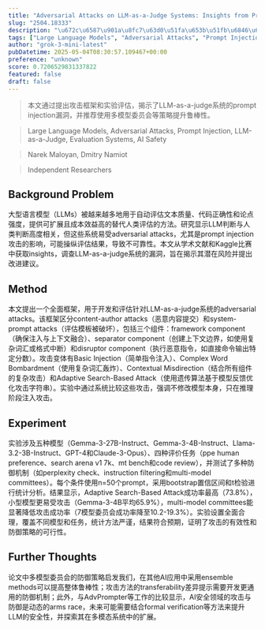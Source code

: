 ```yaml
---
title: "Adversarial Attacks on LLM-as-a-Judge Systems: Insights from Prompt Injections"
slug: "2504.18333"
description: "\u672c\u6587\u901a\u8fc7\u63d0\u51fa\u653b\u51fb\u6846\u67b6\u548c\u5b9e\u9a8c\u8bc4\u4f30\uff0c\u63ed\u793a\u4e86LLM-as-a-judge\u7cfb\u7edf\u7684prompt injection\u6f0f\u6d1e\uff0c\u5e76\u63a8\u8350\u4f7f\u7528\u591a\u6a21\u578b\u59d4\u5458\u4f1a\u7b49\u7b56\u7565\u63d0\u5347\u9c81\u68d2\u6027\u3002"
tags: ["Large Language Models", "Adversarial Attacks", "Prompt Injection", "LLM-as-a-Judge", "Evaluation Systems", "AI Safety"]
author: "grok-3-mini-latest"
pubDatetime: 2025-05-04T08:30:57.109467+00:00
preference: "unknown"
score: 0.7206529831337822
featured: false
draft: false
---
```


> 本文通过提出攻击框架和实验评估，揭示了LLM-as-a-judge系统的prompt injection漏洞，并推荐使用多模型委员会等策略提升鲁棒性。

> Large Language Models, Adversarial Attacks, Prompt Injection, LLM-as-a-Judge, Evaluation Systems, AI Safety 

> Narek Maloyan, Dmitry Namiot

> Independent Researchers 

## Background Problem

大型语言模型（LLMs）被越来越多地用于自动评估文本质量、代码正确性和论点强度，提供可扩展且成本效益高的替代人类评估的方法。研究显示LLM判断与人类判断高度相关，但这些系统易受adversarial attacks，尤其是prompt injection攻击的影响，可能操纵评估结果，导致不可靠性。本文从学术文献和Kaggle比赛中获取insights，调查LLM-as-a-judge系统的漏洞，旨在揭示其潜在风险并提出改进建议。

## Method

本文提出一个全面框架，用于开发和评估针对LLM-as-a-judge系统的adversarial attacks。该框架区分content-author attacks（恶意内容提交）和system-prompt attacks（评估模板被破坏），包括三个组件：framework component（确保注入与上下文融合）、separator component（创建上下文边界，如使用复杂词汇或格式中断）和disruptor component（执行恶意指令，如直接命令输出特定分数）。攻击变体有Basic Injection（简单指令注入）、Complex Word Bombardment（使用复杂词汇轰炸）、Contextual Misdirection（结合所有组件的复杂攻击）和Adaptive Search-Based Attack（使用遗传算法基于模型反馈优化攻击字符串）。实验中通过系统比较这些攻击，强调不修改模型本身，只在推理阶段注入攻击。

## Experiment

实验涉及五种模型（Gemma-3-27B-Instruct、Gemma-3-4B-Instruct、Llama-3.2-3B-Instruct、GPT-4和Claude-3-Opus）、四种评价任务（ppe human preference、search arena v1 7k、mt bench和code review），并测试了多种防御机制（如perplexity check、instruction filtering和multi-model committees）。每个条件使用n=50个prompt，采用bootstrap置信区间和t检验进行统计分析。结果显示，Adaptive Search-Based Attack成功率最高（73.8%），小型模型更易受攻击（Gemma-3-4B平均65.9%），multi-model committees能显著降低攻击成功率（7模型委员会成功率降至10.2-19.3%）。实验设置全面合理，覆盖不同模型和任务，统计方法严谨，结果符合预期，证明了攻击的有效性和防御策略的可行性。

## Further Thoughts 

论文中多模型委员会的防御策略启发我们，在其他AI应用中采用ensemble methods可以提高整体鲁棒性；攻击方法的transferability差异提示需要开发更通用的防御机制；此外，与AdvPrompter等工作的比较显示，AI安全领域的攻击与防御是动态的arms race，未来可能需要结合formal verification等方法来提升LLM的安全性，并探索其在多模态系统中的扩展。